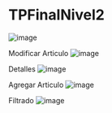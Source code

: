 # TPFinalNivel2
 
![image](https://github.com/lubari/TPFinalNivel2/assets/48427687/c4d27d9b-ce60-4f0f-9075-df2cb344595b)

Modificar Articulo
![image](https://github.com/lubari/TPFinalNivel2/assets/48427687/d95f7ec8-c617-442d-8ab0-e578240b0270)

Detalles
![image](https://github.com/lubari/TPFinalNivel2/assets/48427687/9f858a73-b172-4f62-a97c-5e81d1bbb53a)

Agregar Articulo
![image](https://github.com/lubari/TPFinalNivel2/assets/48427687/c5a40c9f-a79a-4ca9-9d29-c6679242b19e)

Filtrado
![image](https://github.com/lubari/TPFinalNivel2/assets/48427687/7e3c9d78-cc1e-412b-a097-64983f4d9248)




